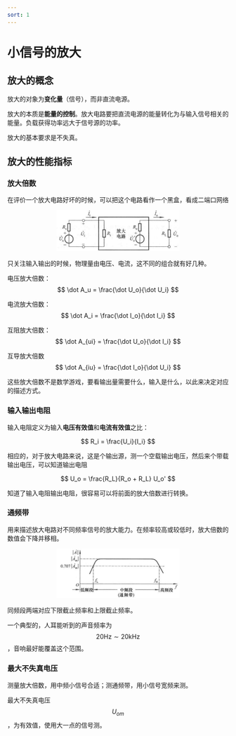 ```yaml
---
sort: 1
---
```

# 小信号的放大


## 放大的概念

放大的对象为**变化量**（信号），而非直流电源。

放大的本质是**能量的控制**。放大电路要把直流电源的能量转化为与输入信号相关的能量。负载获得功率远大于信号源的功率。

放大的基本要求是不失真。

## 放大的性能指标


### 放大倍数

在评价一个放大电路好坏的时候，可以把这个电路看作一个黑盒，看成二端口网络

<center>
    <img src="./images/放大电路示意图.jpg" width=280  />
</center>

只关注输入输出的时候，物理量由电压、电流，这不同的组合就有好几种。

电压放大倍数：
$$ \dot A_u = \frac{\dot U_o}{\dot U_i} $$

电流放大倍数：
$$ \dot A_i = \frac{\dot I_o}{\dot I_i} $$

互阻放大倍数：
$$ \dot A_{ui} = \frac{\dot U_o}{\dot I_i} $$

互导放大倍数
$$ \dot A_{iu} = \frac{\dot I_o}{\dot U_i} $$

这些放大倍数不是数学游戏，要看输出量需要什么，输入是什么，以此来决定对应的描述方式。

### 输入输出电阻

输入电阻定义为输入**电压有效值**和**电流有效值**之比：

$$ R_i = \frac{U_i}{I_i} $$

相应的，对于放大电路来说，这是个输出源，测一个空载输出电压，然后来个带载输出电压，可以知道输出电阻

$$ U_o = \frac{R_L}{R_o + R_L} U_o' $$


知道了输入电阻输出电阻，很容易可以将前面的放大倍数进行转换。

### 通频带

用来描述放大电路对不同频率信号的放大能力。在频率较高或较低时，放大倍数的数值会下降并移相。

<center>
    <img src="./images/放大电路通频带.jpg" width=280  />
</center>

同频段两端对应下限截止频率和上限截止频率。

一个典型的，人耳能听到的声音频率为$$ 20\mathrm{Hz} \sim 20\mathrm{kHz} $$，音响最好能覆盖这个范围。

### 最大不失真电压

测量放大倍数，用中频小信号合适；测通频带，用小信号宽频来测。

最大不失真电压$$ U_{om} $$，为有效值，使用大一点的信号测。


